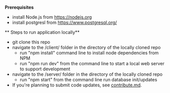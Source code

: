 
**Prerequisites**
- install Node.js from https://nodejs.org
- install postgresl from https://www.postgresql.org/

** Steps to run application locally**
- git clone this repo
- navigate to the /client/ folder in the directory of the locally cloned repo
  - run "npm install"  command line to install node dependencies from NPM
  - run "npm run dev" from the command line to start a local web server to support development
- navigate to the /server/ folder in the directory of the locally cloned repo
  - run "npm start" from the command line run database init/updates
- If you're planning to submit code updates, see [contribute.md](contribute.md).
